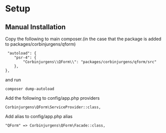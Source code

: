 # Setup
## Manual Installation

Copy the following to main composer.(in the case that the package is added to packages/corbinjurgens/qform)
```
 "autoload": {
	"psr-4": {
		"Corbinjurgens\\QForm\\": "packages/corbinjurgens/qform/src"
	},
},
```
and run 
```
composer dump-autoload
```


Add the following to config/app.php providers
```
Corbinjurgens\QForm\ServiceProvider::class,
```
Add alias to config/app.php alias
```
"QForm" => Corbinjurgens\QForm\Facade::class,
```